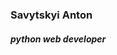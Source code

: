 ### Savytskyi Anton
##### python web developer


<!-- ![GitHub Stats](https://github-readme-stats.vercel.app/api?username=Xilarr) --!>
